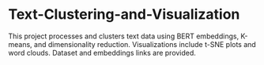 # Text-Clustering-and-Visualization
This project processes and clusters text data using BERT embeddings, K-means, and dimensionality reduction. Visualizations include t-SNE plots and word clouds. Dataset and embeddings links are provided.
